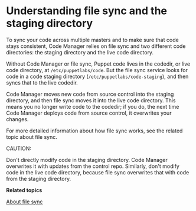# Understanding file sync and the staging directory

To sync your code across multiple masters and to make sure that code stays consistent, Code Manager relies on file sync and two different code directories: the staging directory and the live code directory.

Without Code Manager or file sync, Puppet code lives in the codedir, or live code directory, at `/etc/puppetlabs/code`. But the file sync service looks for code in a code staging directory \(`/etc/puppetlabs/code-staging`\), and then syncs that to the live codedir.

Code Manager moves new code from source control into the staging directory, and then file sync moves it into the live code directory. This means you no longer write code to the codedir; if you do, the next time Code Manager deploys code from source control, it overwrites your changes.

For more detailed information about how file sync works, see the related topic about file sync.

CAUTION:

Don't directly modify code in the staging directory. Code Manager overwrites it with updates from the control repo. Similarly, don't modify code in the live code directory, because file sync overwrites that with code from the staging directory.

**Related topics**  


[About file sync](filesync_about.md#)

